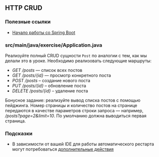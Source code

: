## HTTP CRUD

### Полезные ссылки

* [Начало работы со Spring Boot](https://spring.io/quickstart)

### src/main/java/exercise/Application.java

Реализуйте полный CRUD сущности `Post` по аналогии с тем, как мы делали это в уроке. Необходимо реализовать следующие маршруты:

* *GET /posts* — список всех постов
* *GET /posts/{id}* — просмотр конкретного поста
* *POST /posts* – создание нового поста
* *PUT /posts/{id}* – обновление поста
* *DELETE /posts/{id}* – удаление поста

Бонусное задание: реализуйте вывод списка постов с помощью пейджинга. Номер страницы и количество постов на странице передаются в 
качестве параметров строки запроса — например, */posts?page=2&limit=10*. По умолчанию должна выводиться первая страница.

### Подсказки

* В зависимости от вашей IDE для работы автоматического рестарта могут потребоваться [дополнительные действия](https://docs.spring.io/spring-boot/docs/current/reference/html/using.html#using.devtools.restart)
